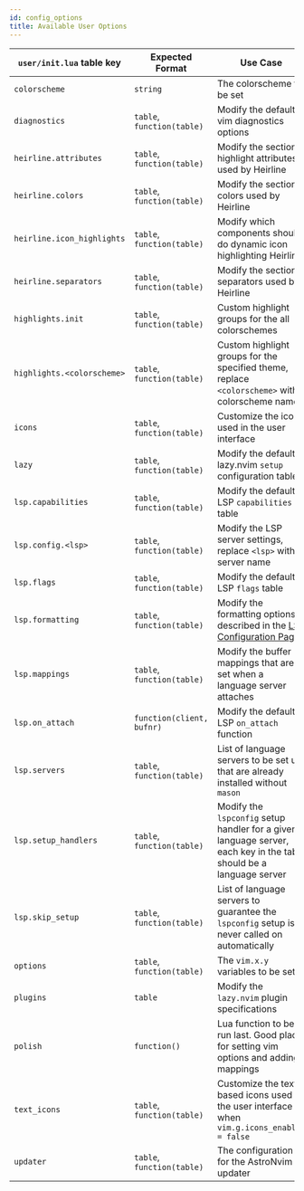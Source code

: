 ```yaml
---
id: config_options
title: Available User Options
---
```


| `user/init.lua` table key  | Expected Format            | Use Case                                                                                                                   | Alternate File Path (in `user/` folder) |
| -------------------------- | -------------------------- | -------------------------------------------------------------------------------------------------------------------------- | --------------------------------------- |
| `colorscheme`              | `string`                   | The colorscheme to be set                                                                                                  | `colorscheme.lua`                       |
| `diagnostics`              | `table`, `function(table)` | Modify the default vim diagnostics options                                                                                 | `diagnostics.lua`                       |
| `heirline.attributes`      | `table`, `function(table)` | Modify the section highlight attributes used by Heirline                                                                   | `heirline/attributes.lua`               |
| `heirline.colors`          | `table`, `function(table)` | Modify the section colors used by Heirline                                                                                 | `heirline/colors.lua`                   |
| `heirline.icon_highlights` | `table`, `function(table)` | Modify which components should do dynamic icon highlighting Heirline                                                       | `heirline/icon_highlights.lua`          |
| `heirline.separators`      | `table`, `function(table)` | Modify the section separators used by Heirline                                                                             | `heirline/separators.lua`               |
| `highlights.init`          | `table`, `function(table)` | Custom highlight groups for the all colorschemes                                                                           | `highlights/init.lua`                   |
| `highlights.<colorscheme>` | `table`, `function(table)` | Custom highlight groups for the specified theme, replace `<colorscheme>` with colorscheme name                             | `highlights/<colorscheme>.lua`          |
| `icons`                    | `table`, `function(table)` | Customize the icons used in the user interface                                                                             | `icons.lua`                             |
| `lazy`                     | `table`, `function(table)` | Modify the default lazy.nvim `setup` configuration table                                                                   | `lazy.lua`                              |
| `lsp.capabilities`         | `table`, `function(table)` | Modify the default LSP `capabilities` table                                                                                | `lsp/capabilities.lua`                  |
| `lsp.config.<lsp>`         | `table`, `function(table)` | Modify the LSP server settings, replace `<lsp>` with server name                                                           | `lsp/config/<lsp>.lua`                  |
| `lsp.flags`                | `table`, `function(table)` | Modify the default LSP `flags` table                                                                                       | `lsp/flags.lua`                         |
| `lsp.formatting`           | `table`, `function(table)` | Modify the formatting options described in the [LSP Configuration Page](../Recipes/advanced_lsp.md#controlling-formatting) | `lsp/formatting.lua`                    |
| `lsp.mappings`             | `table`, `function(table)` | Modify the buffer mappings that are set when a language server attaches                                                    | `lsp/mappings.lua`                      |
| `lsp.on_attach`            | `function(client, bufnr)`  | Modify the default LSP `on_attach` function                                                                                | `lsp/on_attach.lua`                     |
| `lsp.servers`              | `table`, `function(table)` | List of language servers to be set up that are already installed without `mason`                                           | `lsp/servers.lua`                       |
| `lsp.setup_handlers`       | `table`, `function(table)` | Modify the `lspconfig` setup handler for a given language server, each key in the table should be a language server        | `lsp/setup_handlers.lua`                |
| `lsp.skip_setup`           | `table`, `function(table)` | List of language servers to guarantee the `lspconfig` setup is never called on automatically                               | `lsp/skip_setup.lua`                    |
| `options`                  | `table`, `function(table)` | The `vim.x.y` variables to be set                                                                                          | `options.lua`                           |
| `plugins`                  | `table`                    | Modify the `lazy.nvim` plugin specifications                                                                               | `plugins/<any_files>.lua`               |
| `polish`                   | `function()`               | Lua function to be run last. Good place for setting vim options and adding mappings                                        | `polish.lua`                            |
| `text_icons`               | `table`, `function(table)` | Customize the text based icons used in the user interface when `vim.g.icons_enabled = false`                               | `text_icons.lua`                        |
| `updater`                  | `table`, `function(table)` | The configuration for the AstroNvim updater                                                                                | `updater.lua`                           |
